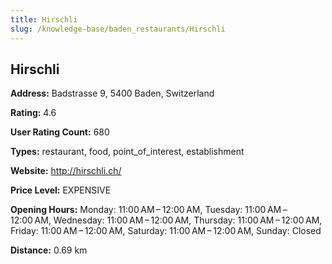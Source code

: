 ```yaml
---
title: Hirschli
slug: /knowledge-base/baden_restaurants/Hirschli
---
```


## Hirschli

**Address:** Badstrasse 9, 5400 Baden, Switzerland

**Rating:** 4.6

**User Rating Count:** 680

**Types:** restaurant, food, point_of_interest, establishment

**Website:** http://hirschli.ch/

**Price Level:** EXPENSIVE

**Opening Hours:** Monday: 11:00 AM – 12:00 AM, Tuesday: 11:00 AM – 12:00 AM, Wednesday: 11:00 AM – 12:00 AM, Thursday: 11:00 AM – 12:00 AM, Friday: 11:00 AM – 12:00 AM, Saturday: 11:00 AM – 12:00 AM, Sunday: Closed

**Distance:** 0.69 km